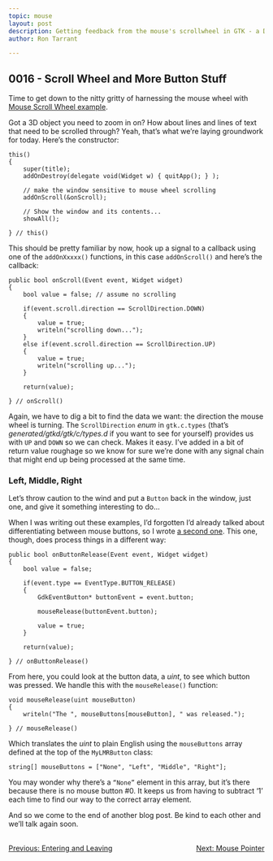```yaml
---
topic: mouse
layout: post
description: Getting feedback from the mouse's scrollwheel in GTK - a D language tutorial.
author: Ron Tarrant

---
```


## 0016 - Scroll Wheel and More Button Stuff

Time to get down to the nitty gritty of harnessing the mouse wheel with [Mouse Scroll Wheel example](https://github.com/rontarrant/gtkDcoding/blob/master/005_mouse/mouse_005_05_scroll_wheel.d).

Got a 3D object you need to zoom in on? How about lines and lines of text that need to be scrolled through? Yeah, that’s what we’re laying groundwork for today. Here’s the constructor:

	this()
	{
		super(title);
		addOnDestroy(delegate void(Widget w) { quitApp(); } );
		
		// make the window sensitive to mouse wheel scrolling
		addOnScroll(&onScroll);
		
		// Show the window and its contents...
		showAll();
		
	} // this()

This should be pretty familiar by now, hook up a signal to a callback using one of the `addOnXxxxx()` functions, in this case `addOnScroll()` and here’s the callback:

	public bool onScroll(Event event, Widget widget)
	{
		bool value = false; // assume no scrolling
		
		if(event.scroll.direction == ScrollDirection.DOWN)
		{
			value = true;
			writeln("scrolling down...");
		}
		else if(event.scroll.direction == ScrollDirection.UP)
		{
			value = true;
			writeln("scrolling up...");
		}

		return(value);

	} // onScroll()

Again, we have to dig a bit to find the data we want: the direction the mouse wheel is turning. The `ScrollDirection` *enum* in `gtk.c.types` (that’s *generated/gtkd/gtk/c/types.d* if you want to see for yourself) provides us with `UP` and `DOWN` so we can check. Makes it easy. I’ve added in a bit of return value roughage so we know for sure we’re done with any signal chain that might end up being processed at the same time.

### Left, Middle, Right

Let’s throw caution to the wind and put a `Button` back in the window, just one, and give it something interesting to do…

When I was writing out these examples, I’d forgotten I’d already talked about differentiating between mouse buttons, so I wrote [a second one](https://github.com/rontarrant/gtkDcoding/blob/master/005_mouse/mouse_005_06_left_middle_right.d). This one, though, does process things in a different way:

	public bool onButtonRelease(Event event, Widget widget)
	{
		bool value = false;
		
		if(event.type == EventType.BUTTON_RELEASE)
		{
			GdkEventButton* buttonEvent = event.button;

			mouseRelease(buttonEvent.button);

			value = true;
		}

		return(value);
		
	} // onButtonRelease()

From here, you could look at the button data, a *uint*, to see which button was pressed. We handle this with the `mouseRelease()` function:

	void mouseRelease(uint mouseButton)
	{
		writeln("The ", mouseButtons[mouseButton], " was released.");
		
	} // mouseRelease()

Which translates the *uint* to plain English using the `mouseButtons` array defined at the top of the `MyLMRButton` class:

	string[] mouseButtons = ["None", "Left", "Middle", "Right"];

You may wonder why there’s a `“None”` element in this array, but it’s there because there is no mouse button #0. It keeps us from having to subtract ‘1’ each time to find our way to the correct array element.

And so we come to the end of another blog post. Be kind to each other and we’ll talk again soon.


<BR>
<div style="float: left;">
	<a href="https://gtkdcoding.com/2019/03/05/0015-enter-leave.html">Previous: Entering and Leaving</a>
</div>
<div style="float: right;">
	<a href="https://gtkdcoding.com/2019/03/12/0017-change-pointer.html">Next: Mouse Pointer</a>
</div>
<BR>
